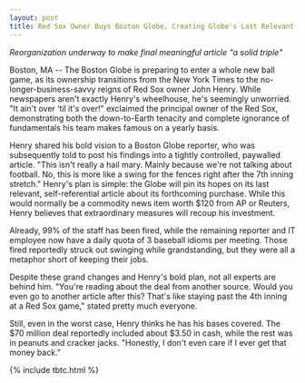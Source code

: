 ```yaml
---
layout: post
title: Red Sox Owner Buys Boston Globe, Creating Globe's Last Relevant Headline
---
```


*Reorganization underway to make final meaningful article "a solid triple"*

Boston, MA -- The Boston Globe is preparing to enter a whole new ball game, as its ownership transitions from the New York Times to the no-longer-business-savvy reigns of Red Sox owner John Henry. While newspapers aren't exactly Henry's wheelhouse, he's seemingly unworried. "It ain't over ‘til it's over!" exclaimed the principal owner of the Red Sox, demonstrating both the down-to-Earth tenacity and complete ignorance of fundamentals his team makes famous on a yearly basis.

Henry shared his bold vision to a Boston Globe reporter, who was subsequently told to post his findings into a tightly controlled, paywalled article. "This isn't really a hail mary. Mainly because we're not talking about football. No, this is more like a swing for the fences right after the 7th inning stretch." Henry's plan is simple: the Globe will pin its hopes on its last relevant, self-referential article about its forthcoming purchase. While this would normally be a commodity news item worth $120 from AP or Reuters, Henry believes that extraordinary measures will recoup his investment.

Already, 99% of the staff has been fired, while the remaining reporter and IT employee now have a daily quota of 3 baseball idioms per meeting. Those fired reportedly struck out swinging while grandstanding, but they were all a metaphor short of keeping their jobs.

Despite these grand changes and Henry's bold plan, not all experts are behind him. "You're reading about the deal from another source. Would you even go to another article after this? That's like staying past the 4th inning at a Red Sox game," stated pretty much everyone.

Still, even in the worst case, Henry thinks he has his bases covered. The $70 million deal reportedly included about $3.50 in cash, while the rest was in peanuts and cracker jacks. "Honestly, I don't even care if I ever get that money back."

{% include tbtc.html %}
